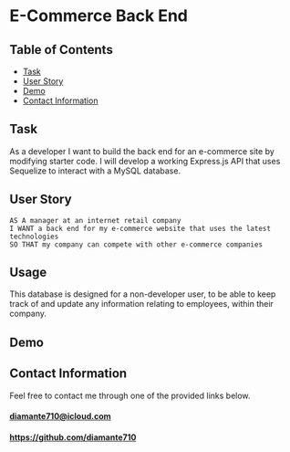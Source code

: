 # E-Commerce Back End

## Table of Contents

* [Task](#Task)
* [User Story](#User-Story)
* [Demo](#Demo)
* [Contact Information](#Contact-Information)

## <a name="Task"></a>Task

As a developer I want to build the back end for an e-commerce site by modifying starter code. I will develop a working Express.js API that uses Sequelize to interact with a MySQL database.

## <a name="User Story"></a>User Story

```
AS A manager at an internet retail company
I WANT a back end for my e-commerce website that uses the latest technologies
SO THAT my company can compete with other e-commerce companies
```
## <a name="Usage"></a>Usage

This database is designed for a non-developer user, to be able to keep track of and update any information relating to employees, within their company.

## <a name="Demo"></a>Demo



## <a name="Contact Information"></a>Contact Information

Feel free to contact me through one of the provided links below.
#### diamante710@icloud.com
#### https://github.com/diamante710

